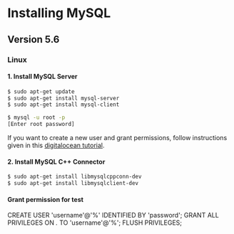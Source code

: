 # Installing MySQL
## Version 5.6
### Linux

#### 1. Install MySQL Server
``` sh
$ sudo apt-get update
$ sudo apt-get install mysql-server
$ sudo apt-get install mysql-client

$ mysql -u root -p
[Enter root password]
```
If you want to create a new user and grant permissions, follow instructions given in this [digitalocean tutorial](https://www.digitalocean.com/community/tutorials/how-to-create-a-new-user-and-grant-permissions-in-mysql).

#### 2. Install MySQL C++ Connector
``` sh
$ sudo apt-get install libmysqlcppconn-dev
$ sudo apt-get install libmysqlclient-dev
```

#### Grant permission for test ####
CREATE USER 'username'@'%' IDENTIFIED BY 'password';
GRANT ALL PRIVILEGES ON *.* TO 'username'@'%';
FLUSH PRIVILEGES;
